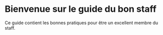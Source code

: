 # Bienvenue sur le guide du bon staff

Ce guide contient les bonnes pratiques pour être un excellent membre du staff.
